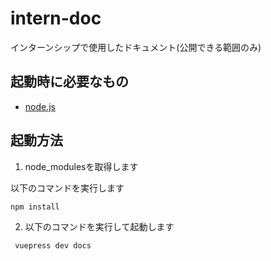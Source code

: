 # intern-doc
インターンシップで使用したドキュメント(公開できる範囲のみ)

## 起動時に必要なもの

- [node.js](https://nodejs.org/ja/download/)
## 起動方法

1. node_modulesを取得します

以下のコマンドを実行します

```
npm install
```

2. 以下のコマンドを実行して起動します

```
 vuepress dev docs
```
